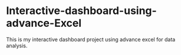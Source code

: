 # Interactive-dashboard-using-advance-Excel
This is my interactive dashboard project using advance excel for data analysis.
